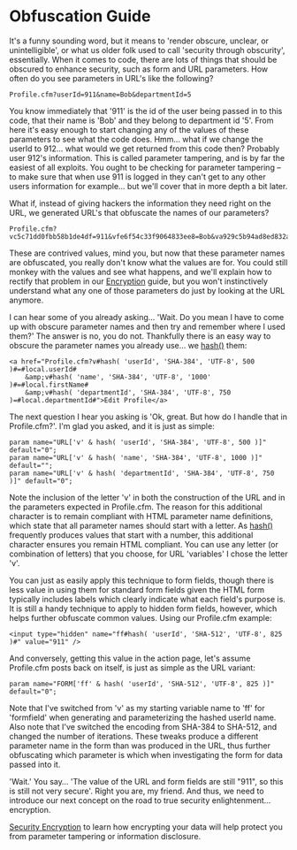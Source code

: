 # Obfuscation Guide

It's a funny sounding word, but it means to 'render obscure, unclear, or unintelligible', or what us older folk used to call 'security through obscurity', essentially. When it comes to code, there are lots of things that should be obscured to enhance security, such as form and URL parameters. How often do you see parameters in URL's like the following?

    Profile.cfm?userId=911&name=Bob&departmentId=5

You know immediately that '911' is the id of the user being passed in to this code, that their name is 'Bob' and they belong to department id '5'. From here it's easy enough to start changing any of the values of these parameters to see what the code does. Hmm… what if we change the userId to 912… what would we get returned from this code then? Probably user 912's information. This is called parameter tampering, and is by far the easiest of all exploits. You ought to be checking for parameter tampering – to make sure that when use 911 is logged in they can't get to any other users information for example… but we'll cover that in more depth a bit later.

What if, instead of giving hackers the information they need right on the URL, we generated URL's that obfuscate the names of our parameters?

    Profile.cfm?vc5c71dd0fbb58b1de4df=911&vfe6f54c33f9064833ee8=Bob&va929c5b94ad8ed832a38=5

These are contrived values, mind you, but now that these parameter names are obfuscated, you really don't know what the values are for. You could still monkey with the values and see what happens, and we'll explain how to rectify that problem in our [Encryption](/security-encryption) guide, but you won't instinctively understand what any one of those parameters do just by looking at the URL anymore.

I can hear some of you already asking… 'Wait. Do you mean I have to come up with obscure parameter names and then try and remember where I used them?' The answer is no, you do not. Thankfully there is an easy way to obscure the parameter names you already use… we [hash()](/hash) them:

    <a href="Profile.cfm?v#hash( 'userId', 'SHA-384', 'UTF-8', 500 )#=#local.userId#
        &amp;v#hash( 'name', 'SHA-384', 'UTF-8', '1000' )#=#local.firstName#
        &amp;v#hash( 'departmentId', 'SHA-384', 'UTF-8', 750 )=#local.departmentId#">Edit Profile</a>

The next question I hear you asking is 'Ok, great. But how do I handle that in Profile.cfm?'. I'm glad you asked, and it is just as simple:

    param name="URL['v' & hash( 'userId', 'SHA-384', 'UTF-8', 500 )]" default="0";
    param name="URL['v' & hash( 'name', 'SHA-384', 'UTF-8', 1000 )]" default="";
    param name="URL['v' & hash( 'departmentId', 'SHA-384', 'UTF-8', 750 )]" default="0";

Note the inclusion of the letter 'v' in both the construction of the URL and in the parameters expected in Profile.cfm. The reason for this additional character is to remain compliant with HTML parameter name definitions, which state that all parameter names should start with a letter. As [hash()](/hash) frequently produces values that start with a number, this additional character ensures you remain HTML compliant. You can use any letter (or combination of letters) that you choose, for URL 'variables' I chose the letter 'v'.

You can just as easily apply this technique to form fields, though there is less value in using them for standard form fields given the HTML form typically includes labels which clearly indicate what each field's purpose is. It is still a handy technique to apply to hidden form fields, however, which helps further obfuscate common values. Using our Profile.cfm example:

    <input type="hidden" name="ff#hash( 'userId', 'SHA-512', 'UTF-8', 825 )#" value="911" />

And conversely, getting this value in the action page, let's assume Profile.cfm posts back on itself, is just as simple as the URL variant:

    param name="FORM['ff' & hash( 'userId', 'SHA-512', 'UTF-8', 825 )]" default="0";

Note that I've switched from 'v' as my starting variable name to 'ff' for 'formfield' when generating and parameterizing the hashed userId name. Also note that I've switched the encoding from SHA-384 to SHA-512, and changed the number of iterations. These tweaks produce a different parameter name in the form than was produced in the URL, thus further obfuscating which parameter is which when investigating the form for data passed into it.

'Wait.' You say… 'The value of the URL and form fields are still "911", so this is still not very secure'. Right you are, my friend. And thus, we need to introduce our next concept on the road to true security enlightenment… encryption.

[Security Encryption](/security-encryption) to learn how encrypting your data will help protect you from parameter tampering or information disclosure.
